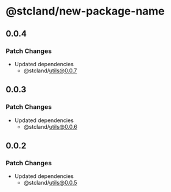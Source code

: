 # @stcland/new-package-name

## 0.0.4

### Patch Changes

- Updated dependencies
  - @stcland/utils@0.0.7

## 0.0.3

### Patch Changes

- Updated dependencies
  - @stcland/utils@0.0.6

## 0.0.2

### Patch Changes

- Updated dependencies
  - @stcland/utils@0.0.5
